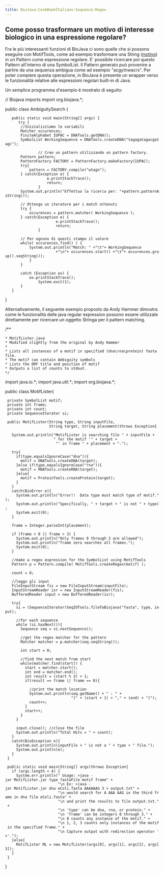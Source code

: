 ```yaml
---
title: BioJava:CookBookItaliano:Sequence:Regex
---
```


Come posso trasformare un motivo di interesse biologico in una espressione regolare?
------------------------------------------------------------------------------------

Fra le più interessanti funzioni di BioJava ci sono quelle che si
possono eseguire con MotifTools, come ad esempio trasformare una String
([motivo](Biojava:CookBookItaliano:Sequence:Regex:Motivo "wikilink")) in
un Pattern come espressione regolare. E' possibile ricercare poi questo
Pattern all'interno di una SymbolList. Il Pattern generato può provenire
a partire da una sequenza ambigua come ad esempio "acgytnwacrs". Per
poter compiere questa operazione, in BioJava è presente un wrapper verso
le funzionalità relative alle espressioni regolari built-in di Java.

Un semplice programma d'esempio è mostrato di seguito:

<java> // Biojava imports import org.biojava.\*;

public class AmbiguitySearch {

`   public static void main(String[] args) {`  
`      try {`  
`       //Inizializziamo le variabili`  
`       Matcher occurences;`  
`       FiniteAlphabet IUPAC = DNATools.getDNA();`  
`       SymbolList WorkingSequence = DNATools.createDNA("tagagatagacgatagc");`  
`       `  
`               // Creo un pattern utilizzando un pattern factory.`  
`       Pattern pattern;`  
`       PatternFactory FACTORY = PatternFactory.makeFactory(IUPAC);`  
`       try{`  
`           pattern = FACTORY.compile("wtagn");`  
`       } catch(Exception e) {`  
`                   e.printStackTrace(); `  
`                   return;`  
`               }`  
`       System.out.println("Effettuo la ricerca per: "+pattern.patternAsString());`  
`       `  
`       // Ottengo un iteratore per i match ottenuti`  
`       try {`  
`           occurences = pattern.matcher( WorkingSequence );`  
`       } catch(Exception e) {`  
`                       e.printStackTrace(); `  
`                       return;`  
`               }`

`       // Per ognuno di questi stampo il valore`  
`       while( occurences.find() ) {`  
`           System.out.println("Match: " +"\t"+ WorkingSequence `  
`                       +"\n"+ occurences.start() +"\t"+ occurences.group().seqString());`  
`           }`  
`       }`  
`       `  
`       catch (Exception ex) {`  
`           ex.printStackTrace();`  
`               System.exit(1);`  
`       }`  
`   }`

} </java>

Alternativamente, il seguente esempio proposto da Andy Hammer dimostra
come le funzionalità delle java regular expression possono essere
utilizzate direttamente per ricercare un oggetto Stringa per il pattern
matching.

<java> /\*\*

`* MotifLister.java`  
`* Modified slightly from the original by Andy Hammer`  
`*`  
`* Lists all instances of a motif in specified (dna\rna\protein) fasta file.`  
`* The motif can contain Ambiguity symbols`  
`* Lists the ORF title and position of motif`  
`* Outputs a list of counts to stdout.`  
`*/`

import java.io.\*; import java.util.\*; import org.biojava.\*;

public class MotifLister{

` private SymbolList motif;`  
` private int frame;`  
` private int count;`  
` private SequenceIterator si;`

` public MotifLister(String type, String inputFile,`  
`                    String target, String placement)throws Exception{`

`   System.out.println("MotifLister is searching file " + inputFile +`  
`                      " for the motif '" + target +`  
`                       "' in frame " + placement + ".");`

`   try{`  
`     if(type.equalsIgnoreCase("dna")){`  
`       motif = DNATools.createDNA(target);`  
`     }else if(type.equalsIgnoreCase("rna")){`  
`       motif = RNATools.createRNA(target);`  
`     }else{`  
`       motif = ProteinTools.createProtein(target);`  
`     }`  
`   }`  
`   catch(BioError e){`  
`     System.out.println("Error!!  Data type must match type of motif.");`  
`     System.out.println("Specifically, " + target + " is not " + type);`  
`     System.exit(0);`  
`   }`

`   frame = Integer.parseInt(placement);`

`   if (frame < 0 || frame > 3) {`  
`     System.out.println("Only frames 0 through 3 are allowed");`  
`     System.out.println("frame zero searches all frames.");`  
`     System.exit(0);`  
`   }`

`   //make a regex expression for the SymbolList using MotifTools`  
`   Pattern p = Pattern.compile( MotifTools.createRegex(motif) );`

`   count = 0;`

`   //leggo gli input`  
`   FileInputStream fis = new FileInputStream(inputFile);`  
`   InputStreamReader isr = new InputStreamReader(fis);`  
`   BufferedReader input = new BufferedReader(isr);`

`   try{`  
`     si = (SequenceIterator)SeqIOTools.fileToBiojava("fasta", type, input);`

`     //for each sequence`  
`     while (si.hasNext()){`  
`       Sequence seq = si.nextSequence();`

`       //get the regex matcher for the pattern`  
`       Matcher matcher = p.matcher(seq.seqString());`

`       int start = 0;`

`       //find the next match from start`  
`       while(matcher.find(start)) {`  
`         start = matcher.start();`  
`         int end = matcher.end();`  
`         int result = (start % 3) + 1;`  
`         if(result == frame || frame == 0){`

`           //print the match location`  
`           System.out.println(seq.getName() + " : " +`  
`                              "[" + (start + 1) + "," + (end) + "]");`  
`           count++;`  
`         }`  
`         start++;`  
`       }`  
`     }`

`     input.close(); //close the file`  
`     System.out.println("Total Hits = " + count);`  
`   }`  
`   catch(BioException e){`  
`     System.out.println(inputFile + " is not a " + type + " file.");`  
`     System.out.println(e);`  
`   }`  
` }`

` public static void main(String[] args)throws Exception{`  
`   if (args.length < 4) {`  
`     System.err.println(" Usage: >java -jar MotifLister.jar type fastaFile motif frame" +`  
`                        "\n Ex: >java -jar MotifLister.jar dna eColi.fasta AAAAAAG 3 > output.txt" +`  
`                        "\n would search for A AAA AAG in the third frame in dna file eColi.fasta" +`  
`                        "\n and print the results to file output.txt." +`  
`                        "\n 'type' can be dna, rna, or protein." +`  
`                        "\n 'frame' can be integers 0 through 3." +`  
`                        "\n 0 counts any instance of the motif." +`  
`                        "\n 1, 2, 3 counts only instances of the motif in the specified frame." +`  
`                        "\n Capture output with redirection operator '>'.");`  
`   }else{`  
`     MotifLister ML = new MotifLister(args[0], args[1], args[2], args[3]);`  
`   }`  
` }`

} </java>
